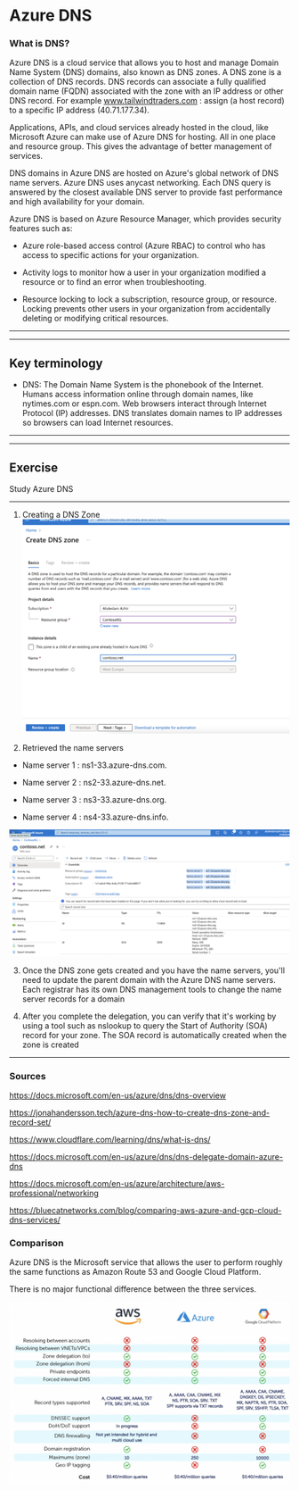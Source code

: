# Azure DNS 

### What is DNS?


Azure DNS is a cloud service that allows you to host and manage Domain Name System (DNS) domains, also known as DNS zones. A DNS zone is a collection of DNS records. DNS records can associate a fully qualified domain name (FQDN) associated with the zone with an IP address or other DNS record. For example www.tailwindtraders.com : assign (a host record) to a specific IP address (40.71.177.34).

Applications, APIs, and cloud services already hosted in the cloud, like Microsoft Azure can make use of Azure DNS for hosting. All in one place and resource group. This gives the advantage of better management of services. 

DNS domains in Azure DNS are hosted on Azure's global network of DNS name servers. Azure DNS uses anycast networking. Each DNS query is answered by the closest available DNS server to provide fast performance and high availability for your domain.




Azure DNS is based on Azure Resource Manager, which provides security features such as:

 - Azure role-based access control (Azure RBAC) to control who has access to specific actions for your organization.

 - Activity logs to monitor how a user in your organization modified a resource or to find an error when troubleshooting.

 - Resource locking to lock a subscription, resource group, or resource. Locking prevents other users in your organization from accidentally deleting or modifying critical resources.

---
---

## Key terminology

 - DNS: The Domain Name System is the phonebook of the Internet. Humans access information online through domain names, like nytimes.com or espn.com. Web browsers interact through Internet Protocol (IP) addresses. DNS translates domain names to IP addresses so browsers can load Internet resources.


---
---

## Exercise

Study Azure DNS

---

1. Creating a DNS Zone
![screenshot](../00_includes/azureweek2/az0133.png)

2. Retrieved the name servers

- Name server 1
:
ns1-33.azure-dns.com.

- Name server 2
:
ns2-33.azure-dns.net.

 - Name server 3
:
ns3-33.azure-dns.org.

 - Name server 4
:
ns4-33.azure-dns.info.

![screenshot](../00_includes/azureweek2/az01333.png)


3. Once the DNS zone gets created and you have the name servers, you'll need to update the parent domain with the Azure DNS name servers. Each registrar has its own DNS management tools to change the name server records for a domain


4. After you complete the delegation, you can verify that it's working by using a tool such as nslookup to query the Start of Authority (SOA) record for your zone. The SOA record is automatically created when the zone is created
---

### Sources

https://docs.microsoft.com/en-us/azure/dns/dns-overview

https://jonahandersson.tech/azure-dns-how-to-create-dns-zone-and-record-set/

https://www.cloudflare.com/learning/dns/what-is-dns/

https://docs.microsoft.com/en-us/azure/dns/dns-delegate-domain-azure-dns

 https://docs.microsoft.com/en-us/azure/architecture/aws-professional/networking


https://bluecatnetworks.com/blog/comparing-aws-azure-and-gcp-cloud-dns-services/

### Comparison




Azure DNS is the Microsoft service that allows the user to perform roughly the same functions as Amazon Route 53 and Google Cloud Platform.

There is no major functional difference between the three services.

![screenshot](../00_includes/azureweek2/azb.png)